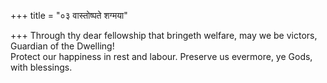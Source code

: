 +++
title = "०३ वास्तोष्पते शग्मया"

+++
Through thy dear fellowship that bringeth welfare, may we be victors, Guardian of the Dwelling!  
     Protect our happiness in rest and labour. Preserve us evermore, ye Gods, with blessings.